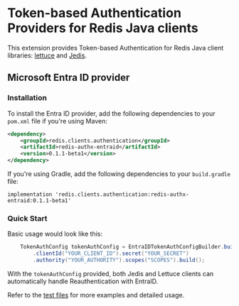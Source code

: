 # Token-based Authentication Providers for Redis Java clients

This extension provides Token-based Authentication for Redis Java client libraries: [lettuce](https://github.com/redis/lettuce) and [Jedis](https://github.com/redis/jedis). 

## Microsoft Entra ID provider

### Installation 
To install the Entra ID provider, add the following dependencies to your `pom.xml` file if you're using Maven:
```xml
<dependency>
    <groupId>redis.clients.authentication</groupId>
    <artifactId>redis-authx-entraid</artifactId>
    <version>0.1.1-beta1</version>
</dependency>
```
If you're using Gradle, add the following dependencies to your `build.gradle` file:

```
implementation 'redis.clients.authentication:redis-authx-entraid:0.1.1-beta1'
```

### Quick Start
Basic usage would look like this:
```java
    TokenAuthConfig tokenAuthConfig = EntraIDTokenAuthConfigBuilder.builder()
        .clientId("YOUR_CLIENT_ID").secret("YOUR_SECRET")
        .authority("YOUR_AUTHORITY").scopes("SCOPES").build();
```
With the `tokenAuthConfig` provided, both Jedis and Lettuce clients can automatically handle Reauthentication with EntraID.

Refer to the [test files](https://github.com/redis/tbd-auth-entraid/tree/main/entraid/src/test/java/redis/clients/authentication) for more examples and detailed usage.
